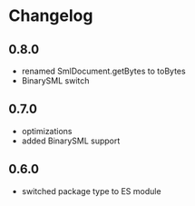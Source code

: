 ﻿# Changelog

## 0.8.0
- renamed SmlDocument.getBytes to toBytes
- BinarySML switch

## 0.7.0
- optimizations
- added BinarySML support

## 0.6.0
- switched package type to ES module